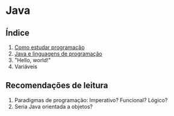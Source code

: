 Java
====

Índice
------

1. [Como estudar programação](01-how-to-study.md)
2. [Java e linguagens de programação](02-java-and-langs.md)
3. "Hello, world!"
4. Variáveis

Recomendações de leitura
------------------------

1. Paradigmas de programação: Imperativo? Funcional? Lógico?
2. Seria Java orientada a objetos?
